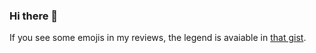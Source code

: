 ### Hi there 👋

If you see some emojis in my reviews, the legend is avaiable in [that gist](https://gist.github.com/nicoolas25/bbc2baf760e273e069361d0e1383587f).

<!--
**nicoolas25/nicoolas25** is a ✨ _special_ ✨ repository because its `README.md` (this file) appears on your GitHub profile.

Here are some ideas to get you started:

- 🔭 I’m currently working on ...
- 🌱 I’m currently learning ...
- 👯 I’m looking to collaborate on ...
- 🤔 I’m looking for help with ...
- 💬 Ask me about ...
- 📫 How to reach me: ...
- 😄 Pronouns: ...
- ⚡ Fun fact: ...
-->
